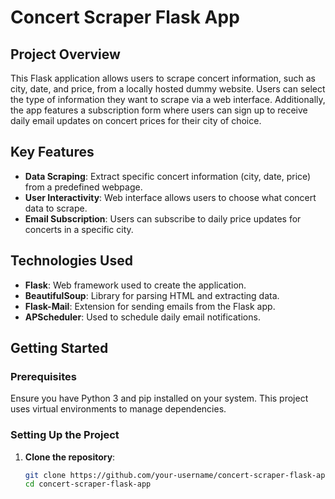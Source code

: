 # Concert Scraper Flask App

## Project Overview

This Flask application allows users to scrape concert information, such as city, date, and price, from a locally hosted dummy website. Users can select the type of information they want to scrape via a web interface. Additionally, the app features a subscription form where users can sign up to receive daily email updates on concert prices for their city of choice.

## Key Features

- **Data Scraping**: Extract specific concert information (city, date, price) from a predefined webpage.
- **User Interactivity**: Web interface allows users to choose what concert data to scrape.
- **Email Subscription**: Users can subscribe to daily price updates for concerts in a specific city.

## Technologies Used

- **Flask**: Web framework used to create the application.
- **BeautifulSoup**: Library for parsing HTML and extracting data.
- **Flask-Mail**: Extension for sending emails from the Flask app.
- **APScheduler**: Used to schedule daily email notifications.

## Getting Started

### Prerequisites

Ensure you have Python 3 and pip installed on your system. This project uses virtual environments to manage dependencies.

### Setting Up the Project

1. **Clone the repository**:
   ```bash
   git clone https://github.com/your-username/concert-scraper-flask-app.git
   cd concert-scraper-flask-app
